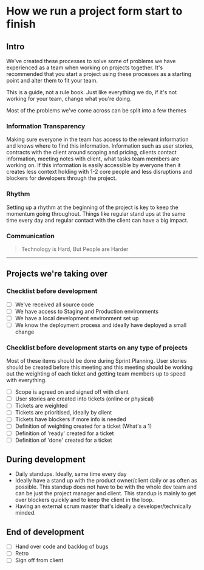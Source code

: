 # How we run a project form start to finish

## Intro
We've created these processes to solve some of problems we have experienced as a team when working on projects together. It's recommended that you start a project using these processes as a starting point and alter them to fit your team.

This is a guide, not a rule book. Just like everything we do, if it's not working for your team, change what you're doing.

Most of the problems we've come across can be split into a few themes

### Information Transparency
Making sure everyone in the team has access to the relevant information and knows where to find this information. Information such as user stories, contracts with the client around scoping and pricing, clients contact information, meeting notes with client, what tasks team members are working on.
If this information is easily accessible by everyone then it creates less context holding with 1-2 core people and less disruptions and blockers for developers through the project.

### Rhythm
Setting up a rhythm at the beginning of the project is key to keep the momentum going throughout. Things like regular stand ups at the same time every day and regular contact with the client can have a big impact.

### Communication

> Technology is Hard, But People are Harder

---

## Projects we're taking over

### Checklist before development
- [ ] We've received all source code
- [ ] We have access to Staging and Production environments
- [ ] We have a local development environment set up
- [ ] We know the deployment process and ideally have deployed a small change

### Checklist before development starts on any type of projects
Most of these items should be done during Sprint Planning. User stories should be created before this meeting and this meeting should be working out the weighting of each ticket and getting team members up to speed with everything.
- [ ] Scope is agreed on and signed off with client
- [ ] User stories are created into tickets (online or physical)
- [ ] Tickets are weighted
- [ ] Tickets are prioritised, ideally by client
- [ ] Tickets have blockers if more info is needed
- [ ] Definition of weighting created for a ticket (What's a 1)
- [ ] Definition of 'ready' created for a ticket
- [ ] Definition of 'done' created for a ticket

## During development
- Daily standups. Ideally, same time every day
- Ideally have a stand up with the product owner/client daily or as often as possible. This standup does not have to be with the whole dev team and can be just the project manager and client. This standup is mainly to get over blockers quickly and to keep the client in the loop.
- Having an external scrum master that's ideally a developer/technically minded.

## End of development
 - [ ] Hand over code and backlog of bugs
 - [ ] Retro
 - [ ] Sign off from client

